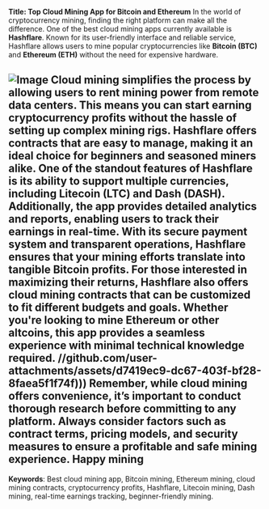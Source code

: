 **Title: Top Cloud Mining App for Bitcoin and Ethereum**
In the world of cryptocurrency mining, finding the right platform can make all the difference. One of the best cloud mining apps currently available is **Hashflare**. Known for its user-friendly interface and reliable service, Hashflare allows users to mine popular cryptocurrencies like **Bitcoin (BTC)** and **Ethereum (ETH)** without the need for expensive hardware. 

![Image](https://github.com/user-attachments/assets/d7419ec9-dc67-403f-bf28-8faea5f1f74f)
Cloud mining simplifies the process by allowing users to rent mining power from remote data centers. This means you can start earning **cryptocurrency profits** without the hassle of setting up complex mining rigs. Hashflare offers contracts that are easy to manage, making it an ideal choice for beginners and seasoned miners alike.
One of the standout features of Hashflare is its ability to support multiple currencies, including **Litecoin (LTC)** and **Dash (DASH)**. Additionally, the app provides detailed analytics and reports, enabling users to track their earnings in real-time. With its secure payment system and transparent operations, Hashflare ensures that your mining efforts translate into tangible **Bitcoin profits**.
For those interested in maximizing their returns, Hashflare also offers **cloud mining contracts** that can be customized to fit different budgets and goals. Whether you're looking to mine **Ethereum** or other altcoins, this app provides a seamless experience with minimal technical knowledge required. 
 //github.com/user-attachments/assets/d7419ec9-dc67-403f-bf28-8faea5f1f74f)))
Remember, while cloud mining offers convenience, it’s important to conduct thorough research before committing to any platform. Always consider factors such as contract terms, pricing models, and security measures to ensure a profitable and safe mining experience. Happy mining
---
**Keywords**: Best cloud mining app, Bitcoin mining, Ethereum mining, cloud mining contracts, cryptocurrency profits, Hashflare, Litecoin mining, Dash mining, real-time earnings tracking, beginner-friendly mining.
